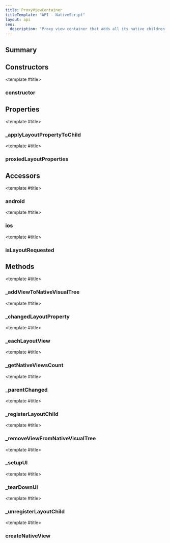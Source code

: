```yaml
---
title: ProxyViewContainer
titleTemplate: "API - NativeScript"
layout: api
seo:
  description: "Proxy view container that adds all its native children directly to the parent.\nTo be used as a logical grouping container of views."
---
```


<!-- This page is auto generated, do not edit manually. -->
<!-- Run "yarn generate:api-docs" to regenerate -->

<script setup lang="ts">
  import { provide } from "vue";
  import API_DATA from "./ProxyViewContainer.data.json";
  
  provide('API_DATA', API_DATA);
</script>

<APIRefHierarchy v-once />

<APIRefComment commentBase64="eyJibG9ja1RhZ3MiOltdLCJtb2RpZmllclRhZ3MiOnt9LCJzdW1tYXJ5IjpbeyJraW5kIjoidGV4dCIsInRleHQiOiJQcm94eSB2aWV3IGNvbnRhaW5lciB0aGF0IGFkZHMgYWxsIGl0cyBuYXRpdmUgY2hpbGRyZW4gZGlyZWN0bHkgdG8gdGhlIHBhcmVudC5cblRvIGJlIHVzZWQgYXMgYSBsb2dpY2FsIGdyb3VwaW5nIGNvbnRhaW5lciBvZiB2aWV3cy4ifV19" v-once />

## <Heading ignore>Summary</Heading>

<APIRefSummary v-once />

## Constructors

<div class="">

<APIRef for="17819" v-once>

<template #title>

### constructor

</template>

</APIRef>

</div>

## Properties

<div class="isPrivate">

<APIRef for="17866" v-once>

<template #title>

### _applyLayoutPropertyToChild

</template>

</APIRef>

</div>

<div class="isPrivate">

<APIRef for="17821" v-once>

<template #title>

### proxiedLayoutProperties

</template>

</APIRef>

</div>

## Accessors

<div class="">

<APIRef for="17824" v-once>

<template #title>

### android

</template>

</APIRef>

</div>

<div class="">

<APIRef for="17822" v-once>

<template #title>

### ios

</template>

</APIRef>

</div>

<div class="">

<APIRef for="17826" v-once>

<template #title>

### isLayoutRequested

</template>

</APIRef>

</div>

## Methods

<div class="">

<APIRef for="17846" v-once>

<template #title>

### _addViewToNativeVisualTree

</template>

</APIRef>

</div>

<div class="">

<APIRef for="17862" v-once>

<template #title>

### _changedLayoutProperty

</template>

</APIRef>

</div>

<div class="">

<APIRef for="17832" v-once>

<template #title>

### _eachLayoutView

</template>

</APIRef>

</div>

<div class="">

<APIRef for="17830" v-once>

<template #title>

### _getNativeViewsCount

</template>

</APIRef>

</div>

<div class="">

<APIRef for="17859" v-once>

<template #title>

### _parentChanged

</template>

</APIRef>

</div>

<div class="">

<APIRef for="17853" v-once>

<template #title>

### _registerLayoutChild

</template>

</APIRef>

</div>

<div class="">

<APIRef for="17850" v-once>

<template #title>

### _removeViewFromNativeVisualTree

</template>

</APIRef>

</div>

<div class="">

<APIRef for="17838" v-once>

<template #title>

### _setupUI

</template>

</APIRef>

</div>

<div class="">

<APIRef for="17843" v-once>

<template #title>

### _tearDownUI

</template>

</APIRef>

</div>

<div class="">

<APIRef for="17856" v-once>

<template #title>

### _unregisterLayoutChild

</template>

</APIRef>

</div>

<div class="">

<APIRef for="17828" v-once>

<template #title>

### createNativeView

</template>

</APIRef>

</div>
